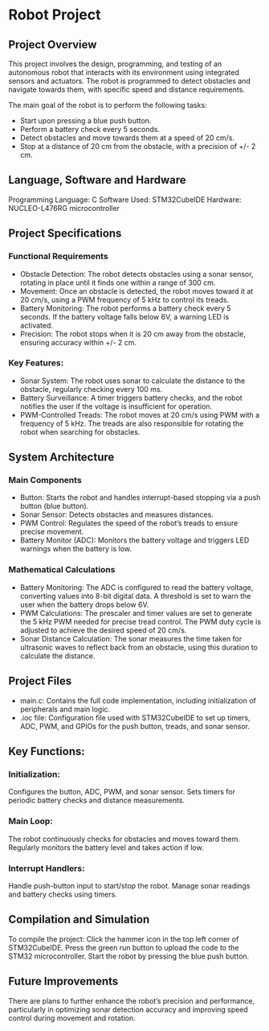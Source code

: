 # Robot Project

## Project Overview
This project involves the design, programming, and testing of an autonomous robot that interacts with its environment using integrated sensors and actuators. The robot is programmed to detect obstacles and navigate towards them, with specific speed and distance requirements.

The main goal of the robot is to perform the following tasks:

- Start upon pressing a blue push button.
- Perform a battery check every 5 seconds.
- Detect obstacles and move towards them at a speed of 20 cm/s.
- Stop at a distance of 20 cm from the obstacle, with a precision of +/- 2 cm.

## Language, Software and Hardware 
Programming Language: C
Software Used: STM32CubeIDE
Hardware: NUCLEO-L476RG microcontroller

## Project Specifications 
### Functional Requirements
- Obstacle Detection: The robot detects obstacles using a sonar sensor, rotating in place until it finds one within a range of 300 cm.
- Movement: Once an obstacle is detected, the robot moves toward it at 20 cm/s, using a PWM frequency of 5 kHz to control its treads.
- Battery Monitoring: The robot performs a battery check every 5 seconds. If the battery voltage falls below 6V, a warning LED is activated.
- Precision: The robot stops when it is 20 cm away from the obstacle, ensuring accuracy within +/- 2 cm.

### Key Features:
- Sonar System: The robot uses sonar to calculate the distance to the obstacle, regularly checking every 100 ms.
- Battery Surveillance: A timer triggers battery checks, and the robot notifies the user if the voltage is insufficient for operation.
- PWM-Controlled Treads: The robot moves at 20 cm/s using PWM with a frequency of 5 kHz. The treads are also responsible for rotating the robot when searching for obstacles.

## System Architecture
### Main Components
- Button: Starts the robot and handles interrupt-based stopping via a push button (blue button).
- Sonar Sensor: Detects obstacles and measures distances.
- PWM Control: Regulates the speed of the robot’s treads to ensure precise movement.
- Battery Monitor (ADC): Monitors the battery voltage and triggers LED warnings when the battery is low.

### Mathematical Calculations
- Battery Monitoring: The ADC is configured to read the battery voltage, converting values into 8-bit digital data. A threshold is set to warn the user when the battery drops below 6V.
- PWM Calculations: The prescaler and timer values are set to generate the 5 kHz PWM needed for precise tread control. The PWM duty cycle is adjusted to achieve the desired speed of 20 cm/s.
- Sonar Distance Calculation: The sonar measures the time taken for ultrasonic waves to reflect back from an obstacle, using this duration to calculate the distance.

## Project Files
- main.c: Contains the full code implementation, including initialization of peripherals and main logic.
- .ioc file: Configuration file used with STM32CubeIDE to set up timers, ADC, PWM, and GPIOs for the push button, treads, and sonar sensor.

## Key Functions:
### Initialization:
Configures the button, ADC, PWM, and sonar sensor.
Sets timers for periodic battery checks and distance measurements.

### Main Loop:
The robot continuously checks for obstacles and moves toward them.
Regularly monitors the battery level and takes action if low.

### Interrupt Handlers:
Handle push-button input to start/stop the robot.
Manage sonar readings and battery checks using timers.

## Compilation and Simulation
To compile the project:
Click the hammer icon in the top left corner of STM32CubeIDE.
Press the green run button to upload the code to the STM32 microcontroller.
Start the robot by pressing the blue push button.

## Future Improvements
There are plans to further enhance the robot’s precision and performance, particularly in optimizing sonar detection accuracy and improving speed control during movement and rotation.

